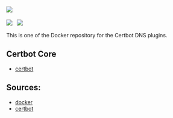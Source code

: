 # ![](https://certbot.eff.org/images/certbot-logo-1A.svg)
[![](https://img.shields.io/badge/current-v1.4.0-blue.svg)](https://github.com/certbot/certbot.git) &nbsp; [![](https://travis-ci.com/certbot/certbot.svg?branch=1.4.x)](https://travis-ci.com/certbot/certbot)

This is one of the Docker repository for the Certbot DNS plugins.

## Certbot Core

* [certbot](https://hub.docker.com/r/certbot/certbot)

## Sources:

* [docker](https://www.github.com/certbot-docker/certbot-docker.git)
* [certbot](https://www.github.com/certbot/certbot.git)
